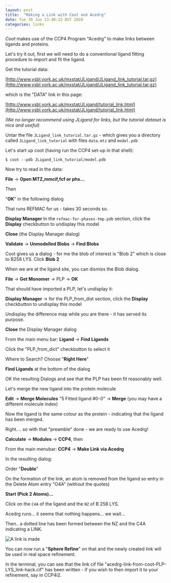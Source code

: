 ```yaml
---
layout: post
title:  "Making a Link with Coot and Acedrg"
date: Tue 30 Jun 13:40:22 BST 2020
categories: links
---
```


*Coot* makes use of the CCP4 Program "Acedrg" to make links between ligands and proteins.

Let's try it out, first we will need to do a conventional ligand fitting procedure to import and fit the ligand.

Get the tutorial data:

[http://www.ysbl.york.ac.uk/mxstat/JLigand/JLigand_link_tutorial.tar.gz](http://www.ysbl.york.ac.uk/mxstat/JLigand/JLigand_link_tutorial.tar.gz)

which is the "DATA" link in this page:

[http://www.ysbl.york.ac.uk/mxstat/JLigand/tutorial_link.html](http://www.ysbl.york.ac.uk/mxstat/JLigand/tutorial_link.html)

*(We no longer recommend using JLigand for links, but the tutorial dataset 
is nice and useful)*

Untar the file `JLigand_link_tutorial.tar.gz` - which gives you a directory called `JLigand_link_tutorial`
with files `data.mtz` and `model.pdb`

Let's start up coot (having run the CCP4 set-up in that shell):

    $ coot --pdb JLigand_link_tutorial/model.pdb

Now try to read in the data:

**File** → **Open MTZ,mmcif,fcf or phs...**

Then

"**OK**" in the following dialog

That runs REFMAC for us - takes 30 seconds so.

**Display Manager** 
In the `refmac-for-phases-tmp.pdb` section, click the **Display** checkbutton to undisplay this model

**Close** (the Display Manager dialog)

**Validate** →  **Unmodelled Blobs** →  **Find Blobs**

Coot gives us a dialog - for me the blob of interest is "Blob 2" which is close to B258 LYS. Click **Blob 2**

When we are at the ligand site, you can dismiss the Blob dialog.

**File** → **Get Monomer** → PLP  → **OK**

That should have imported a PLP, let's undisplay it:

**Display Manager** → for the PLP_from_dist section, click the **Display** checkbutton to undisplay this model

Undisplay the difference map while you are there - it has served its purpose.

**Close** the Display Manager dialog

From the main menu bar: **Ligand** → **Find Ligands**

Click the "PLP_from_dict" checkbutton to select it

Where to Search? Choose "**Right Here**"

**Find Ligands** at the bottom of the dialog

OK the resulting Dialogs and see that the PLP has been fit reasonably well.

Let's merge the new ligand into the protein molecule

**Edit** → **Merge Molecules** "5 Fitted ligand #0-0" → **Merge**
(you may have a different molecule index)

Now the ligand is the same colour as the protein - indicating that the ligand has been merged.

Right.... so with that "preamble" done - we are ready to use Acedrg!

**Calculate** → **Modules** → **CCP4**, then

From the main menubar: **CCP4** → **Make Link via Acedrg**

In the resulting dialog:

Order "**Double**"

On the formation of the link, an atom is removed from the ligand so entry in the Delete Atom entry "O4A" (without the quotes)

**Start (Pick 2 Atoms)...**

Click on the `C4A` of the ligand and the `NZ` of B 258 LYS.

Acedrg runs... it seems that nothing happens... we wait...

Then.. a dotted line has been formed between the NZ and the C4A indicating a LINK.

![A link is made]({{"../../../images/make-a-link.png"}})

You can now run a "**Sphere Refine**" on that and the newly created link will be used in real space refinement.

In the terminal, you can see that the link cif file
"acedrg-link-from-coot-PLP-LYS_link-hack.cif" has been written - if
you wish to then import it to your refinement, say in CCP4i2.


